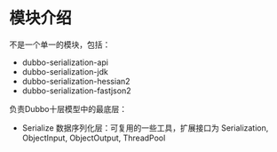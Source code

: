 # 模块介绍
不是一个单一的模块，包括：
- dubbo-serialization-api
- dubbo-serialization-jdk
- dubbo-serialization-hessian2
- dubbo-serialization-fastjson2


负责Dubbo十层模型中的最底层：
* Serialize 数据序列化层：可复用的一些工具，扩展接口为 Serialization, ObjectInput, ObjectOutput, ThreadPool
